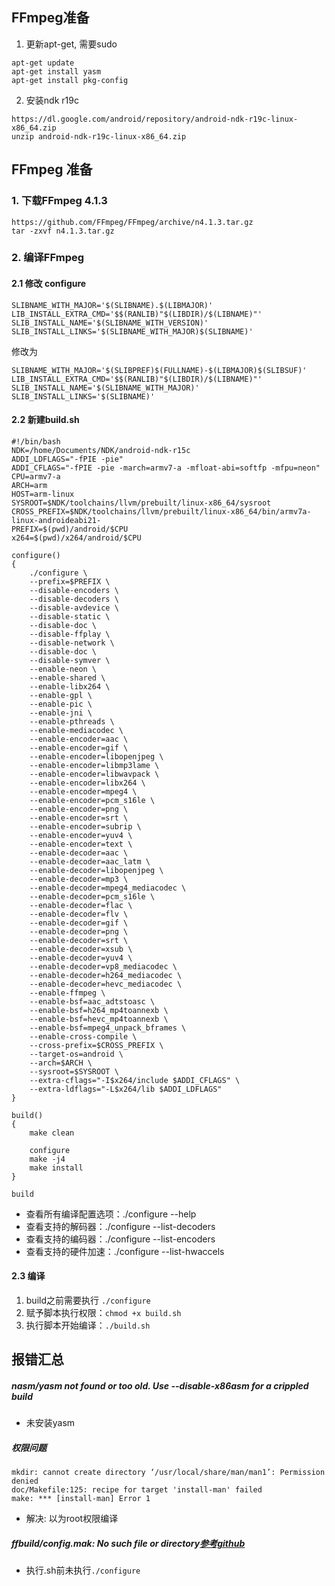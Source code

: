 ## FFmpeg准备
1. 更新apt-get, 需要sudo
```
apt-get update
apt-get install yasm
apt-get install pkg-config
```
2. 安装ndk r19c
```
https://dl.google.com/android/repository/android-ndk-r19c-linux-x86_64.zip
unzip android-ndk-r19c-linux-x86_64.zip
```

## FFmpeg 准备
### 1. 下载FFmpeg 4.1.3
```
https://github.com/FFmpeg/FFmpeg/archive/n4.1.3.tar.gz
tar -zxvf n4.1.3.tar.gz
```

### 2. 编译FFmpeg
  #### 2.1 修改 configure

  ```
  SLIBNAME_WITH_MAJOR='$(SLIBNAME).$(LIBMAJOR)'  
  LIB_INSTALL_EXTRA_CMD='$$(RANLIB)"$(LIBDIR)/$(LIBNAME)"'  
  SLIB_INSTALL_NAME='$(SLIBNAME_WITH_VERSION)'  
  SLIB_INSTALL_LINKS='$(SLIBNAME_WITH_MAJOR)$(SLIBNAME)'  
  ```

  修改为

  ```
  SLIBNAME_WITH_MAJOR='$(SLIBPREF)$(FULLNAME)-$(LIBMAJOR)$(SLIBSUF)'  
  LIB_INSTALL_EXTRA_CMD='$$(RANLIB)"$(LIBDIR)/$(LIBNAME)"'  
  SLIB_INSTALL_NAME='$(SLIBNAME_WITH_MAJOR)'  
  SLIB_INSTALL_LINKS='$(SLIBNAME)'  
  ```

  #### 2.2 新建build.sh

  ```
  #!/bin/bash
  NDK=/home/Documents/NDK/android-ndk-r15c
  ADDI_LDFLAGS="-fPIE -pie"
  ADDI_CFLAGS="-fPIE -pie -march=armv7-a -mfloat-abi=softfp -mfpu=neon"
  CPU=armv7-a
  ARCH=arm
  HOST=arm-linux
  SYSROOT=$NDK/toolchains/llvm/prebuilt/linux-x86_64/sysroot
  CROSS_PREFIX=$NDK/toolchains/llvm/prebuilt/linux-x86_64/bin/armv7a-linux-androideabi21-
  PREFIX=$(pwd)/android/$CPU
  x264=$(pwd)/x264/android/$CPU

  configure()
  {
      ./configure \
      --prefix=$PREFIX \
      --disable-encoders \
      --disable-decoders \
      --disable-avdevice \
      --disable-static \
      --disable-doc \
      --disable-ffplay \
      --disable-network \
      --disable-doc \
      --disable-symver \
      --enable-neon \
      --enable-shared \
      --enable-libx264 \
      --enable-gpl \
      --enable-pic \
      --enable-jni \
      --enable-pthreads \
      --enable-mediacodec \
      --enable-encoder=aac \
      --enable-encoder=gif \
      --enable-encoder=libopenjpeg \
      --enable-encoder=libmp3lame \
      --enable-encoder=libwavpack \
      --enable-encoder=libx264 \
      --enable-encoder=mpeg4 \
      --enable-encoder=pcm_s16le \
      --enable-encoder=png \
      --enable-encoder=srt \
      --enable-encoder=subrip \
      --enable-encoder=yuv4 \
      --enable-encoder=text \
      --enable-decoder=aac \
      --enable-decoder=aac_latm \
      --enable-decoder=libopenjpeg \
      --enable-decoder=mp3 \
      --enable-decoder=mpeg4_mediacodec \
      --enable-decoder=pcm_s16le \
      --enable-decoder=flac \
      --enable-decoder=flv \
      --enable-decoder=gif \
      --enable-decoder=png \
      --enable-decoder=srt \
      --enable-decoder=xsub \
      --enable-decoder=yuv4 \
      --enable-decoder=vp8_mediacodec \
      --enable-decoder=h264_mediacodec \
      --enable-decoder=hevc_mediacodec \
      --enable-ffmpeg \
      --enable-bsf=aac_adtstoasc \
      --enable-bsf=h264_mp4toannexb \
      --enable-bsf=hevc_mp4toannexb \
      --enable-bsf=mpeg4_unpack_bframes \
      --enable-cross-compile \
      --cross-prefix=$CROSS_PREFIX \
      --target-os=android \
      --arch=$ARCH \
      --sysroot=$SYSROOT \
      --extra-cflags="-I$x264/include $ADDI_CFLAGS" \
      --extra-ldflags="-L$x264/lib $ADDI_LDFLAGS"
  }

  build()
  {
      make clean

      configure
      make -j4
      make install
  }

  build
  ```

  * 查看所有编译配置选项：./configure --help
  * 查看支持的解码器：./configure --list-decoders
  * 查看支持的编码器：./configure --list-encoders
  * 查看支持的硬件加速：./configure --list-hwaccels
#### 2.3 编译
  1. build之前需要执行 ```./configure```
  2.  赋予脚本执行权限：```chmod +x build.sh```
  2. 执行脚本开始编译：```./build.sh```


## 报错汇总
##### nasm/yasm not found or too old. Use --disable-x86asm for a crippled build
* 未安装yasm

##### 权限问题
```
mkdir: cannot create directory ‘/usr/local/share/man/man1’: Permission denied
doc/Makefile:125: recipe for target 'install-man' failed
make: *** [install-man] Error 1

```
* 解决: 以为root权限编译

##### ffbuild/config.mak: No such file or directory[参考github](https://github.com/dxjia/ffmpeg-compile-shared-library-for-android/issues/9)
* 执行.sh前未执行```./configure```
